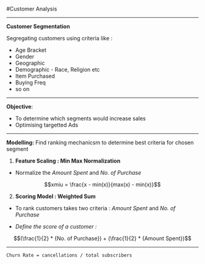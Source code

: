 #Customer Analysis

---
**Customer Segmentation**

Segregating customers using criteria like :
* Age Bracket
* Gender
* Geographic
* Demographic - Race, Religion etc
* Item Purchased
* Buying Freq
* so on

---

**Objective**:
* To determine which segments would increase sales
* Optimising targetted Ads

---

**Modelling:**
Find ranking mechanicsm to determine best criteria for chosen segment

1. **Feature Scaling : Min Max Normalization**

* Normalize the *Amount Spent* and *No. of Purchase*

$$xmiu = \frac{x - min(x)}{max(x) - min(x)}$$

2. **Scoring Model : Weighted Sum**
* To rank customers takes two criteria : *Amount Spent* and *No. of Purchase*

* *Define the score of a customer :*

$$(\frac{1}{2} * {No. of Purchase}) + (\frac{1}{2} * {Amount Spent})$$



---


```
Churn Rate = cancellations / total subscribers
```
